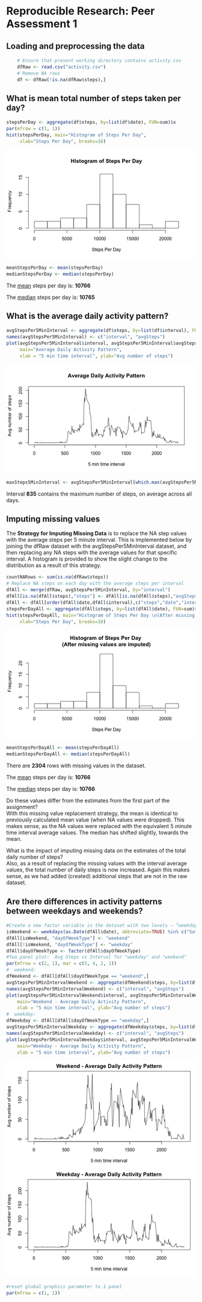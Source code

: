 # Reproducible Research: Peer Assessment 1


## Loading and preprocessing the data

```r
    # Ensure that present working directory contains activity.csv
    dfRaw <- read.csv("activity.csv")
    # Remove NA rows
    df <- dfRaw[!is.na(dfRaw$steps),]
```



## What is mean total number of steps taken per day?

```r
stepsPerDay <- aggregate(df$steps, by=list(df$date), FUN=sum)$x
par(mfrow = c(1, 1)) 
hist(stepsPerDay, main="Histogram of Steps Per Day", 
     xlab="Steps Per Day", breaks=10)
```

![plot of chunk meanSteps](figure/meanSteps.png) 

```r
meanStepsPerDay <- mean(stepsPerDay)
medianStepsPerDay <- median(stepsPerDay)
```
The <u>mean</u> steps per day is:  <b>10766</b>  
  
The <u>median</u> steps per day is:  <b>10765</b>  


## What is the average daily activity pattern?

```r
avgStepsPer5MinInterval <- aggregate(df$steps, by=list(df$interval), FUN=mean)
names(avgStepsPer5MinInterval) <- c("interval", "avgSteps")
plot(avgStepsPer5MinInterval$interval, avgStepsPer5MinInterval$avgSteps, type="l",
     main="Average Daily Activity Pattern", 
     xlab = "5 min time interval", ylab="Avg number of steps")
```

![plot of chunk avgDailyActivityPattern](figure/avgDailyActivityPattern.png) 

```r
maxSteps5MinInterval <- avgStepsPer5MinInterval[which.max(avgStepsPer5MinInterval$avgSteps), "interval"]
```
Interval <b>835</b> contains the maximum number of steps, on average across all days.  

## Imputing missing values
The <b>Strategy for Imputing Missing Data</b> is to replace the NA step values with the average steps per 5 minute interval.  This is implemented below by joining the dfRaw dataset with the avgStepsPer5MinInterval dataset, and then replacing any NA steps with the average values for that specific interval.  A histogram is provided to show the slight change to the distribution as a result of this strategy.  


```r
countNARows <- sum(is.na(dfRaw$steps))
# Replace NA steps on each day with the average steps per interval
dfAll <- merge(dfRaw, avgStepsPer5MinInterval, by="interval")
dfAll[is.na(dfAll$steps),"steps"] <- dfAll[is.na(dfAll$steps),"avgSteps"]
dfAll <- dfAll[order(dfAll$date,dfAll$interval),c("steps","date","interval")]
stepsPerDayAll <- aggregate(dfAll$steps, by=list(dfAll$date), FUN=sum)$x
hist(stepsPerDayAll, main="Histogram of Steps Per Day \n(After missing values are imputed)", 
     xlab="Steps Per Day", breaks=10)
```

![plot of chunk missingValues](figure/missingValues.png) 

```r
meanStepsPerDayAll <- mean(stepsPerDayAll)
medianStepsPerDayAll <- median(stepsPerDayAll)
```

There are <b>2304</b> rows with missing values in the dataset.  
  
The <u>mean</u> steps per day is:  <b>10766</b>  
  
The <u>median</u> steps per day is:  <b>10766</b>  

Do these values differ from the estimates from the first part of the assignment?  
With this missing value replacement strategy, the mean is identical to previously calculated mean value (when NA values were dropped).  This makes sense, as the NA values were replaced with the equivalent 5 minute time interval average values.  The median has shifted slightly, towards the mean.

What is the impact of imputing missing data on the estimates of the total daily number of steps?  
Also, as a result of replacing the missing values with the interval average values, the total number of daily steps is now increased.  Again this makes sense, as we had added (created) additional steps that are not in the raw dataset.  

## Are there differences in activity patterns between weekdays and weekends?


```r
#Create a new factor variable in the dataset with two levels – “weekday” and “weekend”
isWeekend <- weekdays(as.Date(dfAll$date), abbreviate=TRUE) %in% c("Sat","Sun")
dfAll[isWeekend, "dayOfWeekType"] <- "weekend"
dfAll[!isWeekend, "dayOfWeekType"] <- "weekday"
dfAll$dayOfWeekType <- factor(dfAll$dayOfWeekType)
#Two panel plot:  Avg Steps vs Interval for "weekday" and "weekend"
par(mfrow = c(2, 1), mar = c(5, 4, 2, 1)) 
#  weekend:
dfWeekend <- dfAll[dfAll$dayOfWeekType == "weekend",]
avgStepsPer5MinIntervalWeekend <- aggregate(dfWeekend$steps, by=list(dfWeekend$interval), FUN=mean)
names(avgStepsPer5MinIntervalWeekend) <- c("interval", "avgSteps")
plot(avgStepsPer5MinIntervalWeekend$interval, avgStepsPer5MinIntervalWeekend$avgSteps, type="l",
    main="Weekend - Average Daily Activity Pattern", 
    xlab = "5 min time interval", ylab="Avg number of steps") 
#  weekday:
dfWeekday <- dfAll[dfAll$dayOfWeekType == "weekday",]
avgStepsPer5MinIntervalWeekday <- aggregate(dfWeekday$steps, by=list(dfWeekday$interval), FUN=mean)
names(avgStepsPer5MinIntervalWeekday) <- c("interval", "avgSteps")
plot(avgStepsPer5MinIntervalWeekday$interval, avgStepsPer5MinIntervalWeekday$avgSteps, type="l",
    main="Weekday - Average Daily Activity Pattern", 
    xlab = "5 min time interval", ylab="Avg number of steps") 
```

![plot of chunk weekdayWeekends](figure/weekdayWeekends.png) 

```r
#reset global graphics parameter to 1 panel
par(mfrow = c(1, 1)) 
```

